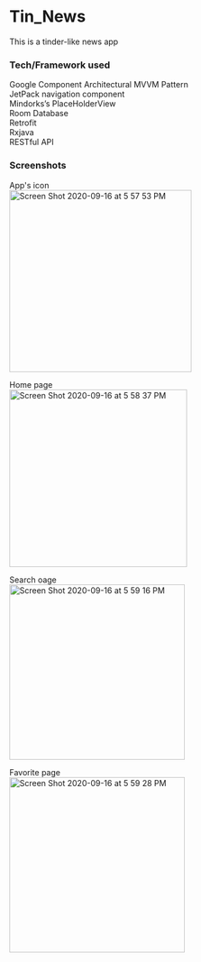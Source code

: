 # Tin_News

This is a tinder-like news app

### Tech/Framework used
Google Component Architectural MVVM Pattern <br />
JetPack navigation component<br />
Mindorks’s PlaceHolderView<br />
Room Database<br />
Retrofit<br />
Rxjava<br />
RESTful API

### Screenshots

App's icon<br />
<img width="323" alt="Screen Shot 2020-09-16 at 5 57 53 PM" src="https://user-images.githubusercontent.com/67878247/93407267-920dd280-f846-11ea-9c44-b961116a7834.png">




Home page<br />
<img width="315" alt="Screen Shot 2020-09-16 at 5 58 37 PM" src="https://user-images.githubusercontent.com/67878247/93407293-a782fc80-f846-11ea-8f7d-26abeebb3481.png">




Search oage<br />
<img width="311" alt="Screen Shot 2020-09-16 at 5 59 16 PM" src="https://user-images.githubusercontent.com/67878247/93407326-bb2e6300-f846-11ea-8e07-653ef852021f.png">




Favorite page<br />
<img width="311" alt="Screen Shot 2020-09-16 at 5 59 28 PM" src="https://user-images.githubusercontent.com/67878247/93407355-d305e700-f846-11ea-9334-999e4ee3c0c2.png">
